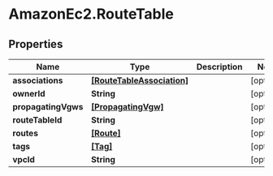 # AmazonEc2.RouteTable

## Properties

Name | Type | Description | Notes
------------ | ------------- | ------------- | -------------
**associations** | [**[RouteTableAssociation]**](RouteTableAssociation.md) |  | [optional] 
**ownerId** | **String** |  | [optional] 
**propagatingVgws** | [**[PropagatingVgw]**](PropagatingVgw.md) |  | [optional] 
**routeTableId** | **String** |  | [optional] 
**routes** | [**[Route]**](Route.md) |  | [optional] 
**tags** | [**[Tag]**](Tag.md) |  | [optional] 
**vpcId** | **String** |  | [optional] 


